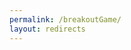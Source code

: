 ```yaml
---
permalink: /breakoutGame/
layout: redirects
---
```

<html>

<head>
    <meta charset="utf-8">
    <meta name="viewport" content="width=device-width">
    <title>Breakout Game - David Travers</title>
    <style>
        canvas {
            border: 1px solid #2b2b2b;
            background-color: #000000;
        }

        body {
            background-color: #292929;
        }

        p {
            color: #FFFFFF
        }
    </style>
</head>

<body style="margin:0;">
    <canvas id="ctv" width="50" height="50"></canvas>
    <script>
        /*TODO:
        Add comments to the whole thing
        Sound effects?
        Set it to a random value between 40 and 50 or something
        Make the power ups want to spawn at the bottom - distrubution upwards, 60%,20%,10%,5%,3%,2%
        play again/start button? maybe too much work
        */
        // Canvas declaration

        var cnv = document.getElementById("ctv"); // gets the canvas from html to a variable here in js

        cnv.width = window.innerWidth - 2; // sets the canvas width to be the width of the window size, -2 is so no scroll bars appear
        cnv.height = window.innerHeight - 6; // same thing as above, just with height

        var ctx = cnv.getContext("2d"); // gets the canvas context, so things can actually be done with it

        ctx.fillStyle = "#FFFFFF"; // just temporary because every fill command will have it there anyway
        ctx.font = '30px Arial'; // I dont use any text, but its there just in case


        // Game variable declaration
        var blocks = {
            all: [], // declares temporary variables
            size: 100,
            w: 0,
            h: 0,
            colors: ["#000000", "#FFFFFF", "#ff3636", "#19e8ff", "#ffb700", "#36ff50", "#962eff"], // the colors that the blocks can be
            draw: function() { // draws all the blocks to the screen
                //console.log("Drawing blocks")
                clear(); // clears the screen 
                for (var i = 0; i < this.all.length; i++) { // for every row
                    for (var j = 0; j < this.all[i].length; j++) { // for every block in row
                        if (this.all[i][j] > 0) { // if the block is not hit
                            ctx.fillStyle = this.colors[this.all[i][j]]; // set the fill color to the corresponding color
                            brick(j * this.size, i * this.size); // draws the block
                        }
                    }
                    //console.log("Drawing ",j*blocks.size,",",i*blocks.size);
                }
                //console.log("Next row");
            },
            addSpecial: function() { // adds a special block
                var n = randomInt(this.all.length - 1); // chooses a random row
                var m = randomInt(this.all[0].length - 1) // chhooses a random block in row
                if (this.all[n][m] == 1) { // if the block chosen is a regular block
                    this.all[n][m] = randomInt(4) + 2; // choose a special block type
                }
                //this.all[randomInt(this.all.length)][randomInt(this.all[0].length)] = randomInt(4) + 2;
            },
            hit: function(i, j) { // when a block is hit
                // console.log("Hit block " + i + "," + j + " with type " + this.all[i][j]);
                switch (this.all[i][j]) { // using the value of the location to determine its type
                    case 0: // already hit
                        break;
                    case 1: // normal block
                        break;
                    case 2: //extra token
                        addTok();
                        break;
                    case 3: // bigger paddle
                        padLength *= 1.1;
                        break;
                    case 4: // explosion
                        for (var o = -3; o <= 3; o++) {
                            this.hit(i + o, j);
                            this.hit(i, j + o);
                        }
                        for (var o = -2; o <= 2; o++) {
                            this.hit(i + o, j + 1);
                            this.hit(i + o, j - 1);
                        }
                        for (var o = -1; o <= 1; o++) {
                            this.hit(i + o, j + 2);
                            this.hit(i + o, j - 2);
                        }
                        break;
                    case 5: // no hit detection
                        detectHit = timer;
                        break;
                    case 6: // remove 10% of blocks
                        for (var i = 0; i < this.all.length; i++) {
                            for (var j = 0; j < this.all[i].length; j++) {
                                if (randomInt(50) == 5) {
                                    this.all[i][j] = false;
                                }
                            }
                        }
                        break;
                }
                this.all[i][j] = 0; // sets the block to hit
            }
        }

        function token(X, Y, volX, volY) { // constructor for a new token
            this.X = X; // sets the tokens values to the ones provided
            this.Y = Y;
            this.volX = volX;
            this.volY = volY;
            this.info = function() { // returns information about the tokens location and velocity for debugging
                return "Pos: " + this.X + "," + this.Y + "\nVelocity: " + this.volX + "," + this.volY;
            }
        }

        var detectHit = true; // declaring varibale for the special block that disables it
        var timer = 0; //declares a timer that will be used throughout the entire game

        var padX = Math.round(0.5 * cnv.width); // center of the paddle defined here so it is the middle
        var padLength = Math.round(0.1 * cnv.width); // length of the paddle is 10% of the total width (but this is going to be doubled later on)

        var toks = []; //makes a blank array for any more tokens that could be created


        // Beginning game
        addTok(); // adds the first token to the array
        init(); // begins initialization protocol
        blocks.draw(); // draws the blocks for the first time
        paddleUpdate(); // updates the paddle for the first time
        setInterval(tick, 10); // begins endless loop for every 10 ms

        function tick() { // runs every loop
            timer++; // increments the timer
            for (const toke of toks) { // loops through every token in the array
                move(toke); // moves that token
            }
            if ((timer % 100) == 0) { // every second
                blocks.addSpecial() // a new special block is added
            }
            if (timer > detectHit + 1000) { // after 10 seconds of the hit detection being turned off, the 
                detectHit = true; // afterward it started bonking again
            }
        }

        function paddleUpdate(mousePos) {
            if (mousePos != null) { // if the mouse position is supplied
                padX = mousePos.x; // update the middle to the x position of mouse 
                ctx.clearRect(0, Math.round(cnv.height * 0.95) - 1, cnv.width, 8); // clears the space for the paddle to update
            }
            ctx.fillStyle = "#0000ff"; // sets the color to blue
            ctx.fillRect(padX - padLength, Math.round(cnv.height * 0.95), padLength * 2, 5); // draws the paddle
        }

        function specialCheck(i, j, type) {
            specialCheck: {
                for (const blk of sBlocks) { // loops through every single special block
                    if (blk.iLoc == i && blk.jLoc == j) { // sees if the number supplied is the postition of a special block
                        if (type == 'hit') { // if it was a block that was hit
                            blk.hit(); // trigger that special block to be hit
                            break specialCheck; // breaks the loop if found to save on lag
                        } else if (type = 'color') { // if it was a block that is being drawn
                            return blk.color; // returns the color that is tied to the type of the block
                            break specialCheck; // breaks the loop if found to save on lag
                        }
                    }
                }
                return false; // no special block in that position
            }
        }

        function move(tok) {
            //console.log("Movement");
            ctx.clearRect(tok.X - 2, tok.Y - 2, 4, 4); // clears the previous position
            if (randomInt(5) != 1) { // 0,2,3,4,5
                tok.X += tok.volX; // moves the block in x position
            }
            if (randomInt(5) != 1) { // 0,2,3,4,5
                tok.Y += tok.volY;; // moves the block in y position
            }
            ctx.fillStyle = "#FF0000"; // sets the color to red
            ctx.fillRect(tok.X - 2, tok.Y - 2, 4, 4); // draws the square
            //console.log(tok.info());
            //ctx.fillStyle = "#FFFFFF";
            checkBonk(tok); // triggers the trajectory checking
        }

        function addTok() { // adds a new token at the center to the array
            toks.push(new token(Math.round(cnv.width * 0.5), Math.round(cnv.height * 0.9), 1, -1)); // constructs a new token at the center
        }

        function init() { // initilizes the canvas size and block size
            //console.log("Initializing...")

            var w = cnv.width; // sets the temporary width variable
            while (isPrime(w)) { // makes sure that it can actually get a number that can be calculated
                w--; // decriments until it is no longer prime
            }


            cnv.width = w; // updates the canvas width to the not prime number
            var h = cnv.height; // sets the temporary height value

            //console.log("Canvas size: ", w, ", ", h); // logs the width and height of the canvas

            var min = w; // sets the minimum value to something high
            for (var b = 1; b < w; b++) { // loops over until it gets to the width because theres no way its going to be that many
                mod = w % b; // gets the remainder
                if (mod <= min) { // if the remainder value is lower than the current minimum value
                    min = mod; // set the remainder value to the minimum
                    blocks.w = b; // sets the new value to the number of blocks on the width
                }
                blocks.size = w / blocks.w; // sets the size to the size of the blocks to how many it needs to fill the screen
                if (blocks.size < (w / 50)) { // if the width takes up more than half the screen
                    break; // break the loop
                }
            }

            blocks.h = Math.round((h * 0.7) / blocks.size); // sets the height value bassed on the size of the blocks and 70% of the screen

            //console.log(blocks.w);
            //console.log(blocks.h);
            //console.log(blocks.size);
            for (var j = 0; j < blocks.h; j++) { // for the number of blocks in the height
                blocks.all.push([]); // push a blank array to the main array
                for (var i = 0; i < blocks.w; i++) { // for the number of blocks in the width
                    blocks.all[j][i] = 1; // push a 1 to the new blank array for every width
                }
            }
            //console.log(blocks.all);
        }

        function checkBonk(tok) { // checks the collision

            //console.log("Checking collision");
            if (tok.Y < 1) { // if it bounces off the top
                tok.volY = 1; // set the trajectory down
            }
            if (tok.Y >= Math.round(cnv.height * 0.95) && tok.Y <= (Math.round(cnv.height * 0.95) + 7) && tok.X >= padX - padLength && tok.X <= padX + (padLength * 2)) { // if it hits the paddle
                tok.volY = -1; // set the trajectory up
            }
            if (tok.Y > cnv.height + 10) { // if it goes off the bottom of the screen
                tok.volX = 0; // stop all movement
                tok.volY = 0;
            }
            if (tok.X < 1) { // if it hits the left side
                tok.volX = 1; // set the trajectory to the right
            }
            if (tok.X > cnv.width) { // if it hits the right side
                tok.volX = -1 // set the trajectory to the left
            }
            bonkCheck: { // loop that can be broken
                for (var i = 0; i < blocks.all.length; i++) { // for every row
                    for (var j = 0; j < blocks.all[i].length; j++) { // for every block in row
                        if (blocks.all[i][j] > 0) { // if the block is still there
                            if (bonkTrue(i, j, 0, tok)) { // and it hit from the bottom or top
                                blocks.hit(i, j); // trigger the block to be hit
                                if (detectHit == true) { // if the nohit block has not been triggered
                                    bonk(0, tok); // trigger a rebound
                                }
                                blocks.draw(); // draw all the blocks
                                break bonkCheck; // breaks the rest of the loop to save on lag
                            } else if (bonkTrue(i, j, 1, tok)) { // if the block is hit from the sides
                                blocks.hit(i, j); // same as above
                                if (detectHit == true) {
                                    bonk(1, tok);
                                }
                                blocks.draw();
                                break bonkCheck;
                            }
                        }
                    }
                }
            }
        }

        function bonk(surf, tok) {
            if (surf == 0) { // if the surface is a horizontal one
                tok.volY *= -1; // inverse the Y velocity
                //console.log("Horizontal surface bonk");
            } else if (surf == 1) { // if the surface is a virtical one
                tok.volX *= -1; // inverse the X velocity
                //console.log("Virtical surface bonk");
            }
        }

        function bonkTrue(i, j, surf, tok) {
            if (surf == 0) {
                // if it is touching the bottom or top edge and it is between the two edges, return true
                return (tok.Y == (i * blocks.size) || tok.Y == ((i + 1) * blocks.size)) && (tok.X >= (j * blocks.size) && tok.X <= ((j + 1) * blocks.size));
            } else if (surf == 1) {
                // if it is touching the side edge sand it is between the top and bottom, return true
                return (tok.X == (j * blocks.size) || tok.X == ((j + 1) * blocks.size)) && (tok.Y >= (i * blocks.size) && tok.Y <= ((i + 1) * blocks.size));
            }
        }

        function brick(x, y) { // makes a block for the blocks.draw
            ctx.fillRect(x + 1, y + 1, blocks.size - 1, blocks.size - 1);
        }

        function clear() { // clears the entire canvas
            ctx.clearRect(0, 0, cnv.width, cnv.height);
            paddleUpdate();
        }

        // https://medium.com/@sarahdherr/prime-number-algorithm-in-js-f9fb2439c7ae
        function isPrime(num) {
            if (num <= 1) {
                return true
            } else if (num <= 3) {
                return true
            } else if (num % 2 === 0 || num % 3 === 0) {
                return false
            }

            let i = 5
            while (i * i <= num) {
                if (num % i === 0 || num % (i + 2) === 0) {
                    return false
                }
                i += 6
            }
            return true
        }

        // https://developer.mozilla.org/en-US/docs/Web/JavaScript/Reference/Global_Objects/Math/random
        function randomInt(max) {
            return Math.floor(Math.random() * Math.floor(max + 1));
        }

        // https://www.html5canvastutorials.com/advanced/html5-canvas-mouse-coordinates/
        function getMousePos(canvas, evt) {
            var rect = canvas.getBoundingClientRect();
            return {
                x: evt.clientX - rect.left,
                y: evt.clientY - rect.top
            };
        }
        cnv.addEventListener('mousemove', function(evt) {
            var mousePos = getMousePos(cnv, evt);
            paddleUpdate(mousePos);
        }, false);
    </script>
</body>

</html>
